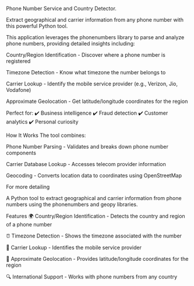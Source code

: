 Phone Number Service and Country Detector.

Extract geographical and carrier information from any phone number with this powerful Python tool.

This application leverages the phonenumbers library to parse and analyze phone numbers, providing detailed insights including:

Country/Region Identification - Discover where a phone number is registered

Timezone Detection - Know what timezone the number belongs to

Carrier Lookup - Identify the mobile service provider (e.g., Verizon, Jio, Vodafone)

Approximate Geolocation - Get latitude/longitude coordinates for the region

Perfect for:
✔️ Business intelligence
✔️ Fraud detection
✔️ Customer analytics
✔️ Personal curiosity

How It Works
The tool combines:

Phone Number Parsing - Validates and breaks down phone number components

Carrier Database Lookup - Accesses telecom provider information

Geocoding - Converts location data to coordinates using OpenStreetMap

For more detailing

A Python tool to extract geographical and carrier information from phone numbers using the phonenumbers and geopy libraries.

Features
🌍 Country/Region Identification - Detects the country and region of a phone number

⏰ Timezone Detection - Shows the timezone associated with the number

📡 Carrier Lookup - Identifies the mobile service provider

📍 Approximate Geolocation - Provides latitude/longitude coordinates for the region

🔍 International Support - Works with phone numbers from any country
